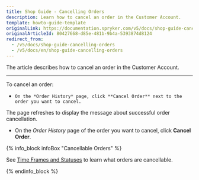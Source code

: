 ```yaml
---
title: Shop Guide - Cancelling Orders
description: Learn how to cancel an order in the Customer Account.
template: howto-guide-template
originalLink: https://documentation.spryker.com/v5/docs/shop-guide-cancelling-orders
originalArticleId: 80427668-d85e-481b-9b4a-5393874d8124
redirect_from:
  - /v5/docs/shop-guide-cancelling-orders
  - /v5/docs/en/shop-guide-cancelling-orders
---
```


The article describes how to cancel an order in the Customer Account.

---
To cancel an order:

*     On the *Order History* page, click **Cancel Order** next to the order you want to cancel.
The page refreshes to display the message about successful order cancellation.

* On the *Order History* page of the order you want to cancel, click **Cancel Order**.

{% info_block infoBox "Cancellable Orders" %}

See [Time Frames and Statuses](https://documentation.spryker.com/v5/docs/en/order-cancellation-overview) to learn what orders are cancellable.

{% endinfo_block %}

